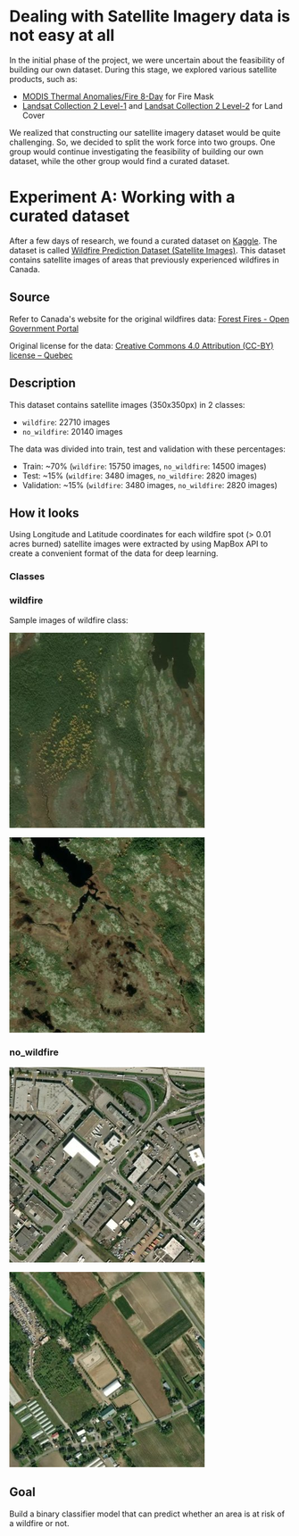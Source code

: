 # Dealing with Satellite Imagery data is not easy at all

In the initial phase of the project, we were uncertain about the feasibility of building our own dataset. During this stage, we explored various satellite products, such as:

- [MODIS Thermal Anomalies/Fire 8-Day](https://planetarycomputer.microsoft.com/dataset/modis-14A2-061) for Fire Mask
- [Landsat Collection 2 Level-1](https://planetarycomputer.microsoft.com/dataset/landsat-c2-l1) and [Landsat Collection 2 Level-2](https://planetarycomputer.microsoft.com/dataset/landsat-c2-l2) for Land Cover

We realized that constructing our satellite imagery dataset would be quite challenging. So, we decided to split the work force into two groups. One group would continue investigating the feasibility of building our own dataset, while the other group would find a curated dataset.

# Experiment A: Working with a curated dataset

After a few days of research, we found a curated dataset on [Kaggle](https://www.kaggle.com/). The dataset is called [Wildfire Prediction Dataset (Satellite Images)](https://www.kaggle.com/datasets/abdelghaniaaba/wildfire-prediction-dataset). This dataset contains satellite images of areas that previously experienced wildfires in Canada.

## Source

Refer to Canada's website for the original wildfires data: [Forest Fires - Open Government Portal](https://open.canada.ca/data/en/dataset/9d8f219c-4df0-4481-926f-8a2a532ca003)

Original license for the data: [Creative Commons 4.0 Attribution (CC-BY) license – Quebec](https://www.donneesquebec.ca/fr/licence/)

## Description

This dataset contains satellite images (350x350px) in 2 classes:

- `wildfire`: 22710 images
- `no_wildfire`: 20140 images

The data was divided into train, test and validation with these percentages:

- Train: ~70% (`wildfire`: 15750 images, `no_wildfire`: 14500 images)
- Test: ~15% (`wildfire`: 3480 images, `no_wildfire`: 2820 images)
- Validation: ~15% (`wildfire`: 3480 images, `no_wildfire`: 2820 images)

## How it looks

Using Longitude and Latitude coordinates for each wildfire spot (> 0.01 acres burned) satellite images were extracted by using MapBox API to create a convenient format of the data for deep learning.

### Classes

### wildfire

Sample images of wildfire class:

![sample_img_wildfire1](https://github.com/boroju/aidl-upc-winter2024-satellite-imagery/blob/main/resources/img/kaggle_data/wildfire/-60.9878%2C50.4112.jpg)

![sample_img_wildfire2](https://github.com/boroju/aidl-upc-winter2024-satellite-imagery/blob/main/resources/img/kaggle_data/wildfire/-61.5607%2C50.52878.jpg)

### no_wildfire

![sample_img_no_wildfire1](https://github.com/boroju/aidl-upc-winter2024-satellite-imagery/blob/main/resources/img/kaggle_data/no_wildfire/-73.7181%2C45.486459.jpg)

![sample_img_no_wildfire2](https://github.com/boroju/aidl-upc-winter2024-satellite-imagery/blob/main/resources/img/kaggle_data/no_wildfire/-73.8275%2C45.552381.jpg)

## Goal

Build a binary classifier model that can predict whether an area is at risk of a wildfire or not.
